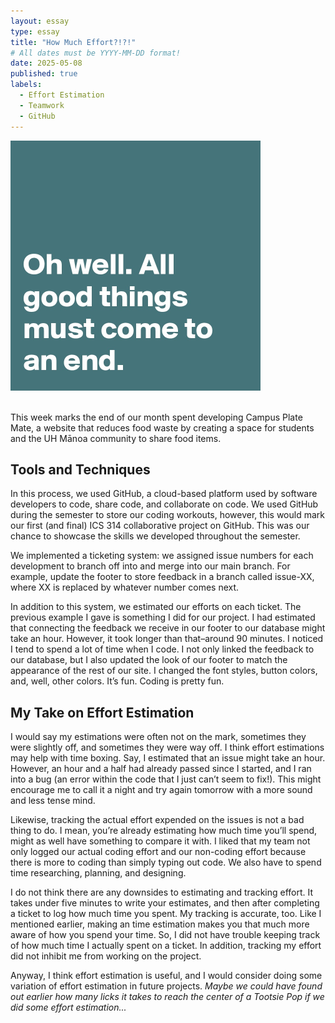 ```yaml
---
layout: essay
type: essay
title: "How Much Effort?!?!"
# All dates must be YYYY-MM-DD format!
date: 2025-05-08
published: true
labels:
  - Effort Estimation
  - Teamwork
  - GitHub
---
```


<div class="text-left p-4">
    <img width="400px" src="../img/quote4.jpg" class="img-thumbnail" alt="'all good things must come to an end' quote" >
</div>
<br>

This week marks the end of our month spent developing Campus Plate Mate, a website that reduces food waste by creating a space for students and the UH Mānoa community to share food items. 

## Tools and Techniques

In this process, we used GitHub, a cloud-based platform used by software developers to code, share code, and collaborate on code. We used GitHub during the semester to store our coding workouts, however, this would mark our first (and final) ICS 314 collaborative project on GitHub. This was our chance to showcase the skills we developed throughout the semester. 

We implemented a ticketing system: we assigned issue numbers for each development to branch off into and merge into our main branch. For example, update the footer to store feedback in a branch called issue-XX, where XX is replaced by whatever number comes next. 

In addition to this system, we estimated our efforts on each ticket. The previous example I gave is something I did for our project. I had estimated that connecting the feedback we receive in our footer to our database might take an hour. However, it took longer than that–around 90 minutes. I noticed I tend to spend a lot of time when I code. I not only linked the feedback to our database, but I also updated the look of our footer to match the appearance of the rest of our site. I changed the font styles, button colors, and, well, other colors. It’s fun. Coding is pretty fun. 

## My Take on Effort Estimation

I would say my estimations were often not on the mark, sometimes they were slightly off, and sometimes they were way off. I think effort estimations may help with time boxing. Say, I estimated that an issue might take an hour. However, an hour and a half had already passed since I started, and I ran into a bug (an error within the code that I just can’t seem to fix!). This might encourage me to call it a night and try again tomorrow with a more sound and less tense mind. 

Likewise, tracking the actual effort expended on the issues is not a bad thing to do. I mean, you’re already estimating how much time you’ll spend, might as well have something to compare it with. I liked that my team not only logged our actual coding effort and our non-coding effort because there is more to coding than simply typing out code. We also have to spend time researching, planning, and designing. 

I do not think there are any downsides to estimating and tracking effort. It takes under five minutes to write your estimates, and then after completing a ticket to log how much time you spent. My tracking is accurate, too. Like I mentioned earlier, making an time estimation makes you that much more aware of how you spend your time. So, I did not have trouble keeping track of how much time I actually spent on a ticket. In addition, tracking my effort did not inhibit me from working on the project.

Anyway, I think effort estimation is useful, and I would consider doing some variation of effort estimation in future projects. *Maybe we could have found out earlier how many licks it takes to reach the center of a Tootsie Pop if we did some effort estimation...*

